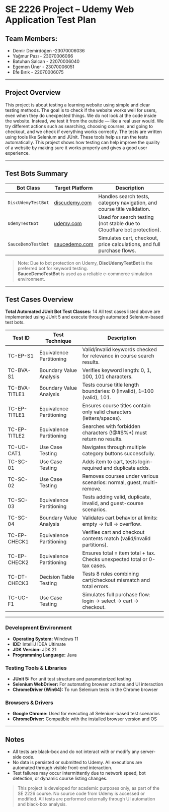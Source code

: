 # SE 2226 Project – Udemy Web Application Test Plan


## Team Members:

- Demir Demirdöğen -23070006036
- Yağmur Pazı - 23070006066
- Batuhan Salcan - 22070006040
- Egemen Üner - 23070006051
- Efe Bırık - 22070006075

---

## Project Overview

This project is about testing a learning website using simple and clear testing methods. The goal is to check if the website works well for users, even when they do unexpected things.
We do not look at the code inside the website. Instead, we test it from the outside — like a real user would. We try different actions such as searching, choosing courses, and going to checkout, and we check if everything works correctly.
The tests are written using tools like Selenium and JUnit. These tools help us run the tests automatically.
This project shows how testing can help improve the quality of a website by making sure it works properly and gives a good user experience.



---

## Test Bots Summary

| Bot Class              | Target Platform             | Description                                                                 |
|------------------------|-----------------------------|-----------------------------------------------------------------------------|
| `DiscUdemyTestBot`     | [discudemy.com](https://www.discudemy.com) | Handles search tests, category navigation, and course title validation.     |
| `UdemyTestBot`         | [udemy.com](https://www.udemy.com)         | Used for search testing (not stable due to Cloudflare bot protection).     |
| `SauceDemoTestBot`     | [saucedemo.com](https://www.saucedemo.com) | Simulates cart, checkout, price calculations, and full purchase flows.     |

> Note: Due to bot protection on Udemy, **DiscUdemyTestBot** is the preferred bot for keyword testing.  
>**SauceDemoTestBot** is used as a reliable e-commerce simulation environment.

--- 

## Test Cases Overview

**Total Automated JUnit Bot Test Classes:** 14
All test cases listed above are implemented using JUnit 5 and execute through automated Selenium-based test bots.

| Test ID         | Test Technique            | Description                                                                 |
|-----------------|---------------------------|-----------------------------------------------------------------------------|
| TC-EP-S1        | Equivalence Partitioning  | Valid/invalid keywords checked for relevance in course search results.     |
| TC-BVA-S1       | Boundary Value Analysis   | Verifies keyword length: 0, 1, 100, 101 characters.                        |
| TC-BVA-TITLE1   | Boundary Value Analysis   | Tests course title length boundaries: 0 (invalid), 1–100 (valid), 101.     |
| TC-EP-TITLE1    | Equivalence Partitioning  | Ensures course titles contain only valid characters (letters/spaces).      |
| TC-EP-TITLE2    | Equivalence Partitioning  | Searches with forbidden characters (!@#$%*) must return no results.        |
| TC-UC-CAT1      | Use Case Testing          | Navigates through multiple category buttons successfully.                  |
| TC-SC-01        | Use Case Testing          | Adds item to cart, tests login-required and duplicate adds.                |
| TC-SC-02        | Use Case Testing          | Removes courses under various scenarios: normal, guest, multi-remove.      |
| TC-SC-03        | Equivalence Partitioning  | Tests adding valid, duplicate, invalid, and guest-course scenarios.        |
| TC-SC-04        | Boundary Value Analysis   | Validates cart behavior at limits: empty → full → overflow.                |
| TC-EP-CHECK1    | Equivalence Partitioning  | Verifies cart and checkout contents match (valid/invalid partitions).      |
| TC-EP-CHECK2    | Equivalence Partitioning  | Ensures total = item total + tax. Checks unexpected total or 0-tax cases.  |
| TC-DT-CHECK3    | Decision Table Testing    | Tests 8 rules combining cart/checkout mismatch and total errors.           |
| TC-UC-F1        | Use Case Testing          | Simulates full purchase flow: login → select → cart → checkout.            |

---

### Development Environment
- **Operating System:** Windows 11
- **IDE:** IntelliJ IDEA Ultimate
- **JDK Version:** JDK 21
- **Programming Language:** Java

### Testing Tools & Libraries
- **JUnit 5:** For unit test structure and parameterized testing
- **Selenium WebDriver:** For automating browser actions and UI interaction
- **ChromeDriver (Win64):** To run Selenium tests in the Chrome browser

### Browsers & Drivers
- **Google Chrome:** Used for executing all Selenium-based test scenarios
- **ChromeDriver:** Compatible with the installed browser version and OS

---

## Notes

- All tests are black-box and do not interact with or modify any server-side code.
- No data is persisted or submitted to Udemy. All executions are automated through visible front-end interaction.
- Test failures may occur intermittently due to network speed, bot detection, or dynamic course listing changes.



>This project is developed for academic purposes only, as part of the SE 2226 course. No source code from Udemy is accessed or modified. All tests are performed externally through UI automation and black-box analysis.
